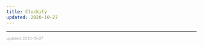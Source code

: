 ```yaml
---
title: Clockify
updated: 2020-10-27
---
```


---

<sup><sub><font color="#a6a6a6">updated: 2020-10-27</font></sub></sup>
